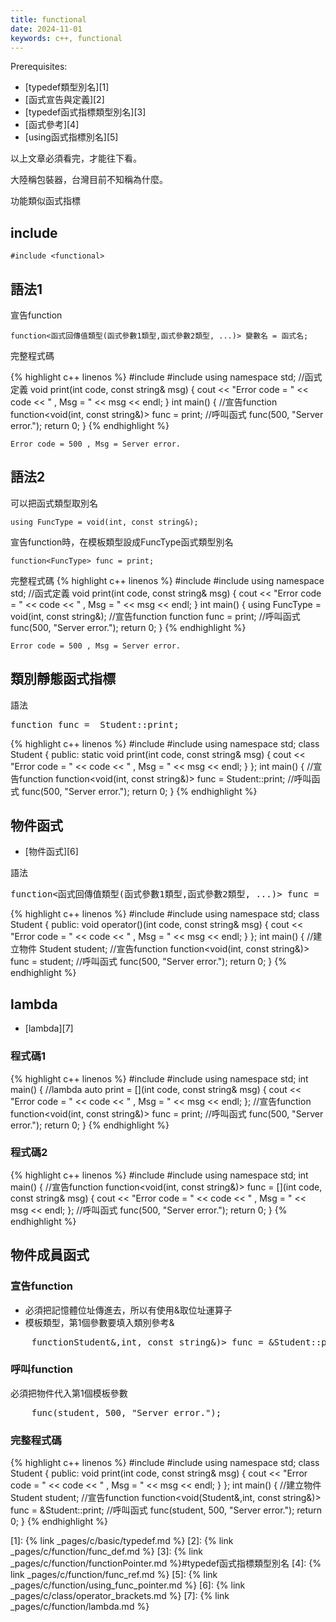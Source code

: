 ```yaml
---
title: functional
date: 2024-11-01
keywords: c++, functional
---
```

Prerequisites:

- [typedef類型別名][1]
- [函式宣告與定義][2]
- [typedef函式指標類型別名][3]
- [函式參考][4]
- [using函式指標別名][5]


以上文章必須看完，才能往下看。

大陸稱包裝器，台灣目前不知稱為什麼。

功能類似函式指標


## include

```
#include <functional>
```

## 語法1

宣告function

```
function<函式回傳值類型(函式參數1類型,函式參數2類型, ...)> 變數名 = 函式名;
```

完整程式碼

{% highlight c++ linenos %}
#include <iostream>
#include <functional>
using namespace std;
//函式定義
void print(int code, const string& msg) {
    cout << "Error code = " << code << " , Msg = " << msg << endl;
}
int main() {
    //宣告function
    function<void(int, const string&)> func = print;
    //呼叫函式
    func(500, "Server error.");
    return 0;
}
{% endhighlight %}

```
Error code = 500 , Msg = Server error.
```

## 語法2

可以把函式類型取別名

```
using FuncType = void(int, const string&);
```

宣告function時，在模板類型設成FuncType函式類型別名
```
function<FuncType> func = print;
```

完整程式碼
{% highlight c++ linenos %}
#include <iostream>
#include <functional>
using namespace std;
//函式定義
void print(int code, const string& msg) {
    cout << "Error code = " << code << " , Msg = " << msg << endl;
}
int main() {
    using FuncType = void(int, const string&);
    //宣告function
    function<FuncType> func = print;
    //呼叫函式
    func(500, "Server error.");
    return 0;
}
{% endhighlight %}

```
Error code = 500 , Msg = Server error.
```

## 類別靜態函式指標

語法
<pre>
function<void(int, const string&)> func =  <span class="markline">Student::</span>print;
</pre>


{% highlight c++ linenos %}
#include <iostream>
#include <functional>
using namespace std;
class Student {
public:
    static void print(int code, const string& msg) {
        cout << "Error code = " << code << " , Msg = " << msg << endl;
    }
};
int main() {
    //宣告function
    function<void(int, const string&)> func = Student::print;
    //呼叫函式
    func(500, "Server error.");
    return 0;
}
{% endhighlight %}

## 物件函式

- [物件函式][6]

語法
<pre>
function<函式回傳值類型(函式參數1類型,函式參數2類型, ...)> func =  <span class="markline">物件名</span>;
</pre>

{% highlight c++ linenos %}
#include <iostream>
#include <functional>
using namespace std;
class Student {
public:
    void operator()(int code, const string& msg) {
        cout << "Error code = " << code << " , Msg = " << msg << endl;
    }
};
int main() {
    //建立物件
    Student student;
    //宣告function
    function<void(int, const string&)> func = student;
    //呼叫函式
    func(500, "Server error.");
    return 0;
}
{% endhighlight %}

## lambda

- [lambda][7]

### 程式碼1
{% highlight c++ linenos %}
#include <iostream>
#include <functional>
using namespace std;
int main() {
    //lambda
    auto print = [](int code, const string& msg) {
        cout << "Error code = " << code << " , Msg = " << msg << endl;
    };
    //宣告function
    function<void(int, const string&)> func = print;
    //呼叫函式
    func(500, "Server error.");
    return 0;
}
{% endhighlight %}

### 程式碼2

{% highlight c++ linenos %}
#include <iostream>
#include <functional>
using namespace std;
int main() {
    //宣告function
    function<void(int, const string&)> func = [](int code, const string& msg) {
        cout << "Error code = " << code << " , Msg = " << msg << endl;
    };
    //呼叫函式
    func(500, "Server error.");
    return 0;
}
{% endhighlight %}

## 物件成員函式

### 宣告function

- 必須把記憶體位址傳進去，所以有使用&取位址運算子
- 模板類型，第1個參數要填入類別參考&
<pre>
    function<void(<span class="markline">Student&</span>,int, const string&)> func = <span class="markline">&Student::</span>print;
</pre>

### 呼叫function

必須把物件代入第1個模板參數

<pre>
    func(<span class="markline">student</span>, 500, "Server error.");
</pre>

### 完整程式碼
{% highlight c++ linenos %}
#include <iostream>
#include <functional>
using namespace std;
class Student {
public:
    void print(int code, const string& msg) {
        cout << "Error code = " << code << " , Msg = " << msg << endl;
    }
};
int main() {
    //建立物件
    Student student;
    //宣告function
    function<void(Student&,int, const string&)> func = &Student::print;
    //呼叫函式
    func(student, 500, "Server error.");
    return 0;
}
{% endhighlight %}

[1]: {% link _pages/c/basic/typedef.md %}
[2]: {% link _pages/c/function/func_def.md %}
[3]: {% link _pages/c/function/functionPointer.md %}#typedef函式指標類型別名
[4]: {% link _pages/c/function/func_ref.md %}
[5]: {% link _pages/c/function/using_func_pointer.md %}
[6]: {% link _pages/c/class/operator_brackets.md %}
[7]: {% link _pages/c/function/lambda.md %}
